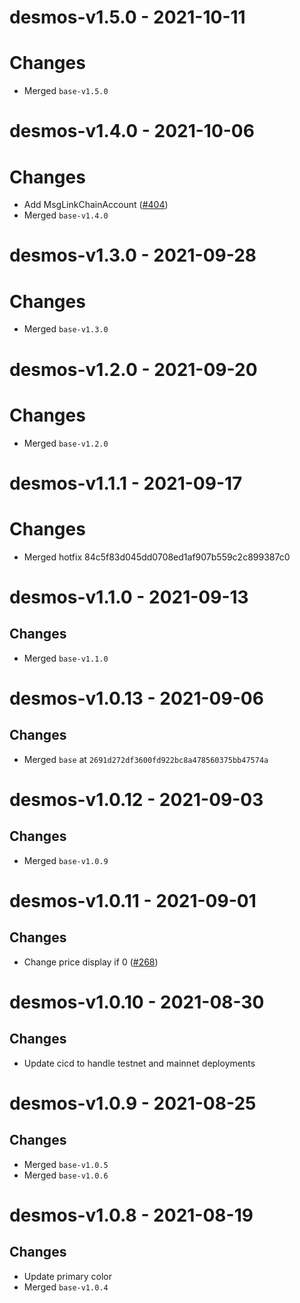# desmos-v1.5.0 - 2021-10-11

# Changes
- Merged `base-v1.5.0`

# desmos-v1.4.0 - 2021-10-06

# Changes
- Add MsgLinkChainAccount ([\#404](https://github.com/forbole/big-dipper-2.0-cosmos/issues/404))
- Merged `base-v1.4.0`
# desmos-v1.3.0 - 2021-09-28

# Changes
- Merged `base-v1.3.0`

# desmos-v1.2.0 - 2021-09-20

# Changes
- Merged `base-v1.2.0`
# desmos-v1.1.1 - 2021-09-17

# Changes
- Merged hotfix 84c5f83d045dd0708ed1af907b559c2c899387c0

# desmos-v1.1.0 - 2021-09-13

## Changes
- Merged `base-v1.1.0`

# desmos-v1.0.13 - 2021-09-06

## Changes
- Merged `base` at `2691d272df3600fd922bc8a478560375bb47574a`

# desmos-v1.0.12 - 2021-09-03

## Changes
- Merged `base-v1.0.9`

# desmos-v1.0.11 - 2021-09-01

## Changes
- Change price display if 0 ([\#268](https://github.com/forbole/big-dipper-2.0-cosmos/issues/268))

# desmos-v1.0.10 - 2021-08-30

## Changes
- Update cicd to handle testnet and mainnet deployments

# desmos-v1.0.9 - 2021-08-25

## Changes
- Merged `base-v1.0.5`
- Merged `base-v1.0.6`

# desmos-v1.0.8 - 2021-08-19

## Changes
- Update primary color
- Merged `base-v1.0.4`
